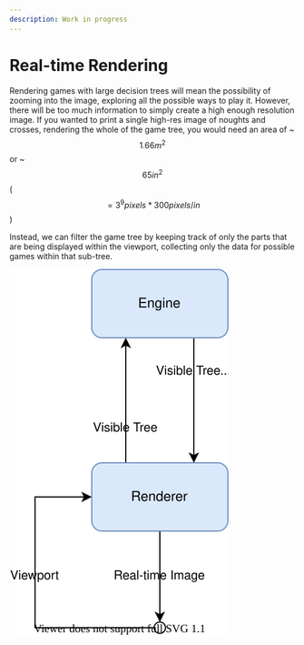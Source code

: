 ```yaml
---
description: Work in progress
---
```


# Real-time Rendering

Rendering games with large decision trees will mean the possibility of zooming into the image, exploring all the possible ways to play it. However, there will be too much information to simply create a high enough resolution image. If you wanted to print a single high-res image of noughts and crosses, rendering the whole of the game tree, you would need an area of ~$$1.66m^2$$ or ~$$65in^2$$ \( $$= 3^9pixels * 300pixels/in$$ \)

Instead, we can filter the game tree by keeping track of only the parts that are being displayed within the viewport, collecting only the data for possible games within that sub-tree.

![Real-time pipeline](../.gitbook/assets/pipeline-real-time.svg)

